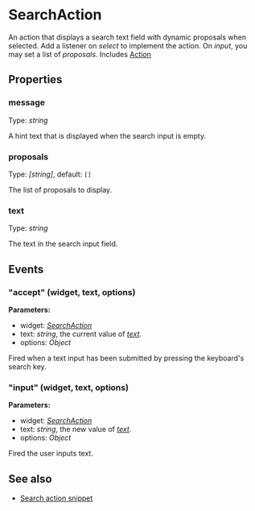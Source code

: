 ---
---
# SearchAction

An action that displays a search text field with dynamic proposals when selected. Add a listener on *select* to implement the action. On *input*, you may set a list of *proposals*.
Includes [Action](Action.md)

## Properties

### message
Type: *string*

A hint text that is displayed when the search input is empty.
### proposals

Type: *[string]*, default: `[]`

The list of proposals to display.
### text

Type: *string*

The text in the search input field.

## Events

### "accept" (widget, text, options)

**Parameters:**

- widget: *[SearchAction](SearchAction.md)*
- text: *string*, the current value of *[text](#text)*.
- options: *Object*

Fired when a text input has been submitted by pressing the keyboard's search key.

### "input" (widget, text, options)

**Parameters:**

- widget: *[SearchAction](SearchAction.md)*
- text: *string*, the new value of *[text](#text)*.
- options: *Object*

Fired the user inputs text.


## See also

- [Search action snippet](https://github.com/eclipsesource/tabris-js/blob/v1.2.0/snippets/action-search/search-action.js)
